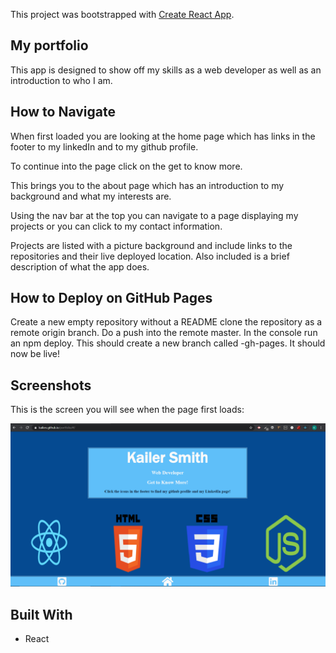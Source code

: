 This project was bootstrapped with [Create React App](https://github.com/facebook/create-react-app).

## My portfolio

This app is designed to show off my skills as a web developer as well as an introduction to who I am.

## How to Navigate

When first loaded you are looking at the home page which has links in the footer to my linkedIn and to my github profile.

To continue into the page click on the get to know more.

This brings you to the about page which has an introduction to my background and what my interests are. 

Using the nav bar at the top you can navigate to a page displaying my projects or you can click to my contact information.

Projects are listed with a picture background and include links to the repositories and their live deployed location.
Also included is a brief description of what the app does.

## How to Deploy on GitHub Pages

Create a new empty repository without a README 
clone the repository as a remote origin branch.
Do a push into the remote master.
In the console run an npm deploy.
This should create a new branch called -gh-pages.
It should now be live!

## Screenshots

This is the screen you will see when the page first loads:

![Starting Screen](/public/assets/images/startingScreen.png)

## Built With 
* React 

